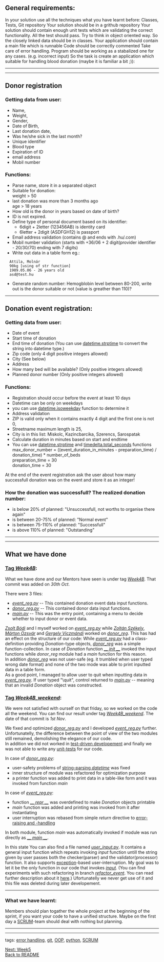 ## General requirements:

In your solution use all the techniques what you have learnt before: Classes, Tests, Git repository
Your solution should be in a grithub repository
Your solution should contain enough unit tests which are validating the correct functionality. All the test should pass.
Try to think in object oriented way. So the closely linked data should be in classes.
Your application should contain a main file which is runnable
Code should be correctly commented
Take care of error handling. Program should be working as a stabalized one for any cases. (e.g. incorrect input)
So the task is create an application which suitable for handling blood donation (maybe it is familiar a bit ;)):

----------------------------------------------------------------------
----------------------------------------------------------------------

## Donor registration

### Getting data from user:

* Name,
* Weight,
* Gender,
* Date of Birth,
* Last donation date,
* Was he/she sick in the last month?
* Unique identifier
* Blood type
* Expiration of ID
* email address
* Mobil number

### Functions:

* Parse name, store it in a separated object
* Suitable for donation:  
  weight > 50
* last donation was more than 3 months ago  
  age > 18 years
* How old is the donor in years based on date of birth?
* ID is not expired.
* Define type of personal document based on its identifier:
  * 6digit + 2letter (123456AB) is identity card
  * 6letter + 2digit (ASDFGH12) is passport
* Email address validation (contains @ and ends with .hu/.com)
* Mobil number validation (starts with +36/06 + 2 digit(provider identifier - 20/30/70) ending with 7 digits)
* Write out data in a table form eg.:
```
  Attila, Molnár
  90kg [using of str function]
  1989.05.06 - 26 years old
  asd@test.hu
```
* Generate random number: Hemogblobin level between 80-200, write out is the donor suitable or not (value is greather than 110)?

----------------------------------------

## Donation event registration:

### Getting data from user:

* Date of event
* Start time of donation
* End time of donation
  (You can use [datetime.strptime](https://docs.python.org/3.4/library/datetime.html#strftime-and-strptime-behavior) to convert the string into datetime type.)
* Zip code (only 4 digit positive integers allowed)
* City (See below)
* Address
* How many bed will be available? (Only positive integers allowed)
* Planned donor number (Only positive integers allowed)

### Functions:

* Registration should occur before the event at least 10 days
* Datetime can be only on weekdays
* you can use [datetime.isoweekday](https://docs.python.org/3.4/library/datetime.html#datetime.date.isoweekday) function to determine it
* Address validation
* ZIP is valid only when it contains exactly 4 digit and the first one is not 0,
* Streetname maximum length is 25,
* City is in this list: Miskolc, Kazincbarcika, Szerencs, Sarospatak
* Calculate duration in minutes based on start and endtime
* You can use [datetime.strptime](https://docs.python.org/3.4/library/datetime.html#strftime-and-strptime-behavior) and [timedelta.total_seconds](https://docs.python.org/3.4/library/datetime.html#datetime.timedelta.total_seconds) functions  
  max_donor_number = ((event_duration_in_minutes - preparation_time) / donation_time) * number_of_beds  
  preparation_time = 30  
  donation_time = 30

At the end of the event registration ask the user about how many successfull donation was on the event and store it as an integer!

### How the donation was successfull? The realized donation number:

* is below 20% of planned: "Unsuccessfull, not worths to organise there again"
* is between 20-75% of planned: "Normal event"
* is between 75-110% of planned: "Successfull"
* is above 110% of planned: "Outstanding"

--------------------------------------------------------
--------------------------------------------------------

## What we have done

### [Tag *Week4B*](https://github.com/KoicsD/CharliesAngels/tree/Week4B):

What we have done and our Mentors have seen is under tag [*Week4B*](https://github.com/KoicsD/CharliesAngels/tree/Week4B). That commit was added on *30th Oct*.

There were 3 files:
* [*event_reg.py*](https://github.com/KoicsD/CharliesAngels/blob/Week4B/event_reg.py) -- This contained donation event data input functions.
* [*donor_reg.py*](https://github.com/KoicsD/CharliesAngels/blob/Week4B/donor_reg.py) -- This contained donor data input functions.
* [*main.py*](https://github.com/KoicsD/CharliesAngels/blob/Week4B/main.py) -- This was the entry point, containing a menu to decide whether to input donor or event data.

[*Zsolt Bódi*](https://github.com/bodizsolt1992) and I myself worked on [*event_reg.py*](https://github.com/KoicsD/CharliesAngels/blob/Week4B/event_reg.py) while [*Zoltán Székely*](https://github.com/Szezol), [*Márton Ozsvár*](https://github.com/ozsvarmartoncc) and [*Gergely Viczmándi*]() worked on [*donor_reg*](https://github.com/KoicsD/CharliesAngels/blob/Week4B/donor_reg.py).
This has had an effect on the structure of our code:
While [*event_reg.py*](https://github.com/KoicsD/CharliesAngels/blob/Week4B/event_reg.py) had a class-definition providing *Donation*-type objects, [*donor_reg*](https://github.com/KoicsD/CharliesAngels/blob/Week4B/donor_reg.py) was a simple function-collection. In case of *Donation* function [*__ init __*](https://docs.python.org/3/reference/datamodel.html?highlight=__init__#object.__init__) invoked the input functions while *donor_reg* module had a *main* function for this reason.  
In addition [*donor_reg*](https://github.com/KoicsD/CharliesAngels/blob/Week4B/donor_reg.py) was not user-safe (eg. it trumbled when user typed wrong date format) and none of the two mode was able to print inputted data in a table form.  
As a good point, I managed to allow user to quit when inputting data in [*event_reg.py*](https://github.com/KoicsD/CharliesAngels/blob/Week4B/event_reg.py). If user typed "\quit", control returned to [*main.py*](https://github.com/KoicsD/CharliesAngels/blob/Week4B/main.py) -- meaning that an invalid *Donation* object was constructed.

### [Tag *Week4B_weekend*](https://github.com/KoicsD/CharliesAngels/tree/Week4B_weekend):

We were not satisfied with ourself on that friday, so we worked on the code all the weekend. You can find our result under tag [*Week4B_weekend*](https://github.com/KoicsD/CharliesAngels/tree/Week4B_weekend). The date of that commit is *1st Nov*.

We fixed and optimized [*donor_reg.py*](https://github.com/KoicsD/CharliesAngels/blob/Week4B/donor_reg.py) and I developed [*event_reg.py*](https://github.com/KoicsD/CharliesAngels/blob/Week4B/event_reg.py) further.  
Unfortunatelly, the difference between the point of view of the two modules still remained, demolishing the elegance of our code.  
In addition we did not worked in [test-driven developement](https://en.wikipedia.org/wiki/Test-driven_development) and finally we was not able to write any [unit-tests](https://docs.python.org/3/library/unittest.html?highlight=unittest#module-unittest) for our code.

In case of [*donor_reg.py*](https://github.com/KoicsD/CharliesAngels/blob/Week4B/donor_reg.py):
* user-safety problems of [string-parsing *datetime*](https://docs.python.org/3/library/datetime.html?highlight=datetime.strptime#datetime.datetime.strptime) was fixed
* inner structure of module was refactored for optimization purpose
* a printer function was added to print data in a table-like form and it was invoked from function *main*

In case of [*event_reg.py*](https://github.com/KoicsD/CharliesAngels/blob/Week4B/event_reg.py):
* function [*__ repr __*](https://docs.python.org/3/reference/datamodel.html?highlight=__repr__#object.__repr__) was overdefined to make *Donation* objects printable
* *main* function was added and printing was invoked from it after instantiating
* user interruption was rebased from simple *return* directive to [error-raising and -handling](https://docs.python.org/3/tutorial/errors.html?highlight=raising%20exceptions)

In both module, function *main* was automatically invoked if module was run directly as [*__ main __*](https://docs.python.org/3/library/__main__.html?highlight=__main__#module-__main__).

In this state You can also find a file named [*user_input.py*](https://github.com/KoicsD/CharliesAngels/blob/Week4B/user_input.py).
It contains a general input function which repeats invoking *input* function untill the string given by user passes both the checker(parser) and the validator(processor) function. It also supports [exception](https://docs.python.org/3/tutorial/errors.html?highlight=raising%20exceptions)-based user-interruption.
My goal was to let it be the only function in our code that invokes [*input*](https://docs.python.org/3/library/functions.html?highlight=input#input).
(You can find experiments with such refactoring in branch [*refactor_event*](https://github.com/KoicsD/CharliesAngels/tree/refactor_event). You can read further description about it [here](OutsideBranchMain.md).)
Ufortunatelly we never get use of it and this file was deleted during later developement.

-----------------------

### What we have learnt:
Members should plan togather the whole project at the beginning of the sprint, if you want your code to have a unified structure.
Maybe on the first day a [SCRUM](https://en.wikipedia.org/wiki/Scrum_(software_development))-team should deal with nothing but planning.

--------------------------------------------------------
--------------------------------------------------------

tags:
[error handling](https://docs.python.org/3/tutorial/errors.html?highlight=error%20handling),
[git](https://git-scm.com),
[OOP](https://en.wikipedia.org/wiki/Object-oriented_programming),
[python](https://www.python.org),
[SCRUM](https://en.wikipedia.org/wiki/Scrum_(software_development))

[Next: Week5](OrdersWeek5.md)  
[Back to README](../README.md)
